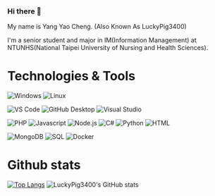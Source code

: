 ### Hi there 👋
My name is Yang Yao Cheng. (Also Known As LuckyPig3400)

I'm a senior student and major in IM(Information Management) at NTUNHS(National Taipei University of Nursing and Health Sciences).

<!--
**luckypig3400/luckypig3400** is a ✨ _special_ ✨ repository because its `README.md` (this file) appears on your GitHub profile.

Here are some ideas to get you started:

- 🔭 I’m currently working on ...
- 🌱 I’m currently learning ...
- 👯 I’m looking to collaborate on ...
- 🤔 I’m looking for help with ...
- 💬 Ask me about ...
- 📫 How to reach me: ...
- 😄 Pronouns: ...
- ⚡ Fun fact: ...
-->

# Technologies & Tools
![Windows](https://img.shields.io/badge/OS-Windows-informational?style=flat&logo=Windows&logoColor=white&color=2bbc8a)
![Linux](https://img.shields.io/badge/OS-Linux-informational?style=flat&logo=Linux&logoColor=white&color=2bbc8a)

![VS Code](https://img.shields.io/badge/Editor-VS%20Code-informational?style=flat&logo=Visual%20Studio%20Code&logoColor=white&color=2bbc8a)
![GitHub Desktop](https://img.shields.io/badge/Tool-Github%20Desktop-informational?style=flat&logo=Github&logoColor=white&color=2bbc8a)
![Visual Studio](https://img.shields.io/badge/Editor-Visual%20Studio-informational?style=flat&logo=Visual%20Studio&logoColor=white&color=2bbc8a)

![PHP](https://img.shields.io/badge/Code-PHP-informational?style=flat&logo=php&logoColor=white&color=2bbc8a)
![Javascript](https://img.shields.io/badge/Code-Javascript-informational?style=flat&logo=javascript&logoColor=white&color=2bbc8a)
![Node.js](https://img.shields.io/badge/Code-Node.js-informational?style=flat&logo=Node.js&logoColor=white&color=2bbc8a)
![C#](https://img.shields.io/badge/Code-C%23-informational?style=flat&logo=C%20Sharp&logoColor=white&color=2bbc8a)
![Python](https://img.shields.io/badge/Code-Python-informational?style=flat&logo=Python&logoColor=white&color=2bbc8a)
![HTML](https://img.shields.io/badge/Code-HTML-informational?style=flat&logo=HTML5&logoColor=white&color=2bbc8a)

![MongoDB](https://img.shields.io/badge/Tools-MongoDB-informational?style=flat&logo=MongoDB&logoColor=white&color=2bbc8a)
![SQL](https://img.shields.io/badge/Tools-SQL-informational?style=flat&logo=&logoColor=white&color=2bbc8a)
![Docker](https://img.shields.io/badge/Tools-docker-informational?style=flat&logo=docker&logoColor=white&color=2bbc8a)


# Github stats

[![Top Langs](https://github-readme-stats.vercel.app/api/top-langs/?username=luckypig3400&hide=c,c%2B%2B,cmake)](https://github.com/anuraghazra/github-readme-stats)
![LuckyPig3400's GitHub stats](https://github-readme-stats.vercel.app/api?username=luckypig3400&show_icons=true&line_height=40)

<!-- Many Thanks to [Chinlinlee](https://github.com/Chinlinlee) for this readme template -->
